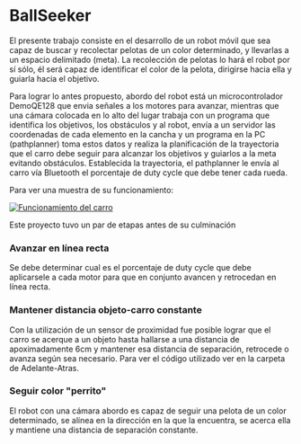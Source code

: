 # BallSeeker
El presente trabajo consiste en el desarrollo de un robot móvil que sea capaz de buscar y recolectar pelotas de un color determinado, y llevarlas a un espacio delimitado (meta). La recolección de pelotas lo hará el robot por sí sólo, él será capaz de identificar el color de la pelota, dirigirse hacia ella y guiarla hacia el objetivo. 

Para lograr lo antes propuesto, abordo del robot está un microcontrolador DemoQE128 que envia señales a los motores para avanzar, mientras que una cámara colocada en lo alto del lugar trabaja con un programa que identifica los objetivos, los obstáculos y al robot, envía a un servidor las coordenadas de cada elemento en la cancha y un programa en la PC (pathplanner) toma estos datos y realiza la planificación de la trayectoria que el carro debe seguir para alcanzar los objetivos y guiarlos a la meta evitando obstáculos. Establecida la trayectoria, el pathplanner le envía al carro vía Bluetooth el porcentaje de duty cycle que debe tener cada rueda.

Para ver una muestra de su funcionamiento:

[![Funcionamiento del carro](https://img.youtube.com/vi/nvuCGQraHNY/0.jpg)](https://www.youtube.com/watch?v=nvuCGQraHNY)

Este proyecto tuvo un par de etapas antes de su culminación
### Avanzar en línea recta
  Se debe determinar cual es el porcentaje de duty cycle que debe aplicarsele a cada motor para que en conjunto avancen y retrocedan en línea recta.
### Mantener distancia objeto-carro constante
   Con la utilización de un sensor de proximidad fue posible lograr que el carro se acerque a un objeto hasta hallarse a una distancia de apoximadamente 6cm y mantener esa distancia de separación, retrocede o avanza según sea necesario. Para ver el código utilizado ver en la carpeta de Adelante-Atras.
### Seguir color "perrito"
   El robot con una cámara abordo es capaz de seguir una pelota de un color determinado, se alínea en la dirección en la que la encuentra, se acerca ella y mantiene una distancia de separación constante.
